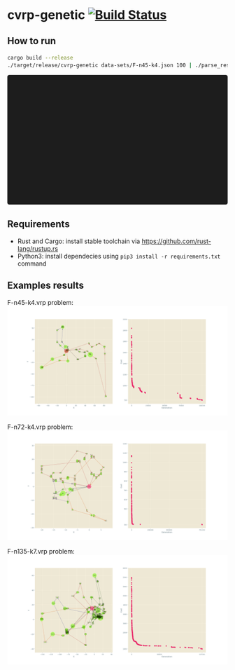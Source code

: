 # cvrp-genetic [![Build Status](https://travis-ci.com/slsyy/cvrp-genetic.svg?token=NpsDNrd7LyySTRZTyRfY&branch=master)](https://travis-ci.com/slsyy/cvrp-genetic)

## How to run

```bash
cargo build --release
./target/release/cvrp-genetic data-sets/F-n45-k4.json 100 | ./parse_results.py
```

![](pictures/demo.gif)


## Requirements

* Rust and Cargo: install stable toolchain via https://github.com/rust-lang/rustup.rs
* Python3: install dependecies using ```pip3 install -r requirements.txt``` command

## Examples results

F-n45-k4.vrp problem:
![](pictures/Small.png)

F-n72-k4.vrp problem:
![](pictures/Medium.png)

F-n135-k7.vrp problem:
![](pictures/Big.png)






